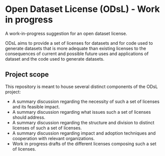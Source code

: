 # Open Dataset License (ODsL) - Work in progress
A work-in-progress suggestion for an open dataset license. 

ODsL aims to provide a set of licenses for datasets and for code used to generate datasets that is more adequate than existing licenses to the consequences of current and possible future uses and applications of dataset and the code used to generate datasets.


## Project scope

This repository is meant to house several distinct components of the ODsL project:
* A summary discussion regarding the necessity of such a set of licenses and its feasible impact.
* A summary discussion regarding what issues such a set of licenses should address.
* A summary discussion regarding the structure and division to distinct licenses of such a set of licenses.
* A summary discussion regarding impact and adoption techniques and cooperation with relevant organizations.
* Work in progress drafts of the different licenses composing such a set of licenses.

